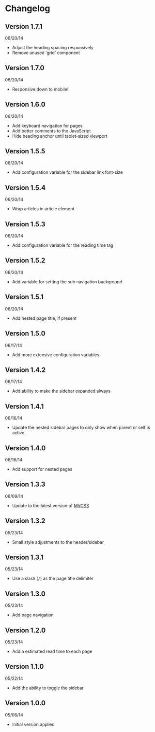 # Changelog

## Version 1.7.1
06/20/14

- Adjust the heading spacing responsively
- Remove unused 'grid' component

## Version 1.7.0
06/20/14

- Responsive down to mobile!

## Version 1.6.0
06/20/14

- Add keyboard navigation for pages
- Add better comments to the JavaScript
- Hide heading anchor until tablet-sized viewport

## Version 1.5.5
06/20/14

- Add configuration variable for the sidebar link font-size

## Version 1.5.4
06/20/14

- Wrap articles in article element

## Version 1.5.3
06/20/14

- Add configuration variable for the reading time tag

## Version 1.5.2
06/20/14

- Add variable for setting the sub navigation background

## Version 1.5.1
06/20/14

- Add nested page title, if present

## Version 1.5.0
06/17/14

- Add more extensive configuration variables

## Version 1.4.2
06/17/14

- Add ability to make the sidebar expanded always

## Version 1.4.1
06/16/14

- Update the nested sidebar pages to only show when parent or self is active

## Version 1.4.0
06/16/14

- Add support for nested pages

## Version 1.3.3
06/09/14

- Update to the latest version of [MVCSS](http://mvcss.github.io/)

## Version 1.3.2
05/23/14

- Small style adjustments to the header/sidebar

## Version 1.3.1
05/23/14

- Use a slash (`/`) as the page title delimiter

## Version 1.3.0
05/23/14

- Add page navigation

## Version 1.2.0
05/23/14

- Add a estimated read time to each page

## Version 1.1.0
05/22/14

- Add the ability to toggle the sidebar

## Version 1.0.0
05/06/14

- Initial version applied

